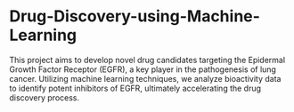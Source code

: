 # Drug-Discovery-using-Machine-Learning
This project aims to develop novel drug candidates targeting the Epidermal Growth Factor Receptor (EGFR), a key player in the pathogenesis of lung cancer. Utilizing machine learning techniques, we analyze bioactivity data to identify potent inhibitors of EGFR, ultimately accelerating the drug discovery process.
